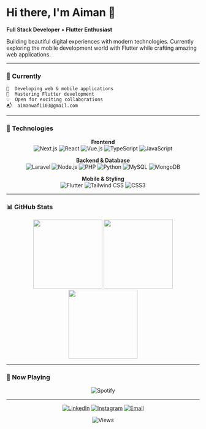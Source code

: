 # Hi there, I'm Aiman 👋

**Full Stack Developer** • **Flutter Enthusiast**

Building beautiful digital experiences with modern technologies. Currently exploring the mobile development world with Flutter while crafting amazing web applications.

---

### 💫 Currently

```
🚀  Developing web & mobile applications
🌱  Mastering Flutter development  
💡  Open for exciting collaborations
📬  aimanwafii03@gmail.com
```

---

### 🔧 Technologies

<div align="center">

**Frontend**  
![Next.js](https://img.shields.io/badge/Next.js-black?style=flat-square&logo=next.js&logoColor=white)
![React](https://img.shields.io/badge/React-20232a?style=flat-square&logo=react&logoColor=61DAFB)
![Vue.js](https://img.shields.io/badge/Vue.js-35495e?style=flat-square&logo=vuedotjs&logoColor=4FC08D)
![TypeScript](https://img.shields.io/badge/TypeScript-007ACC?style=flat-square&logo=typescript&logoColor=white)
![JavaScript](https://img.shields.io/badge/JavaScript-323330?style=flat-square&logo=javascript&logoColor=F7DF1E)

**Backend & Database**  
![Laravel](https://img.shields.io/badge/Laravel-FF2D20?style=flat-square&logo=laravel&logoColor=white)
![Node.js](https://img.shields.io/badge/Node.js-339933?style=flat-square&logo=node.js&logoColor=white)
![PHP](https://img.shields.io/badge/PHP-777BB4?style=flat-square&logo=php&logoColor=white)
![Python](https://img.shields.io/badge/Python-3776AB?style=flat-square&logo=python&logoColor=white)
![MySQL](https://img.shields.io/badge/MySQL-00000f?style=flat-square&logo=mysql&logoColor=white)
![MongoDB](https://img.shields.io/badge/MongoDB-4ea94b?style=flat-square&logo=mongodb&logoColor=white)

**Mobile & Styling**  
![Flutter](https://img.shields.io/badge/Flutter-02569B?style=flat-square&logo=Flutter&logoColor=white)
![Tailwind CSS](https://img.shields.io/badge/Tailwind-38B2AC?style=flat-square&logo=tailwind-css&logoColor=white)
![CSS3](https://img.shields.io/badge/CSS3-1572B6?style=flat-square&logo=css3&logoColor=white)

</div>

---

### 📊 GitHub Stats

<div align="center">
  
<img height="180em" src="https://github-readme-stats.vercel.app/api?username=Aimannawal&show_icons=true&theme=tokyonight&hide_border=true&count_private=true"/>
<img height="180em" src="https://github-readme-streak-stats.herokuapp.com/?user=Aimannawal&theme=tokyonight&hide_border=true"/>

<img height="180em" src="https://github-readme-stats.vercel.app/api/top-langs/?username=Aimannawal&layout=compact&theme=tokyonight&hide_border=true"/>

</div>

---

### 🎵 Now Playing

<div align="center">

![Spotify](https://spotify-recently-played-readme.vercel.app/api?user=31nmfqq5q5557pliglc6qap3rjhq)

</div>

---

<div align="center">

[![LinkedIn](https://img.shields.io/badge/-LinkedIn-0A66C2?style=flat-square&logo=linkedin&logoColor=white)](https://linkedin.com/in/aiman-wafii-an-nawal)
[![Instagram](https://img.shields.io/badge/-Instagram-E4405F?style=flat-square&logo=instagram&logoColor=white)](https://instagram.com/wafiian03_)
[![Email](https://img.shields.io/badge/-Email-EA4335?style=flat-square&logo=gmail&logoColor=white)](mailto:aimanwafii03@gmail.com)

![Views](https://count.getloli.com/get/@Aimannawal)

</div>
